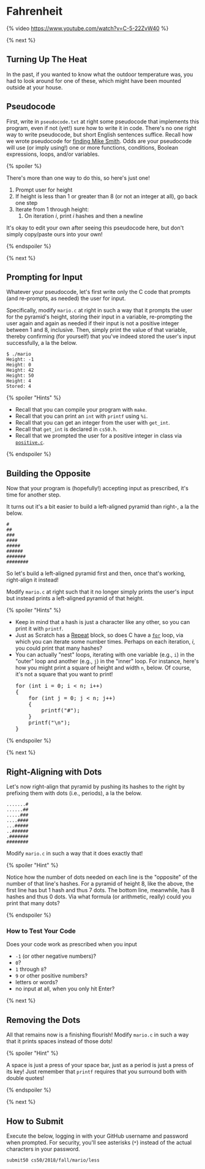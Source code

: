 # Fahrenheit

{% video https://www.youtube.com/watch?v=C-5-22ZvW40 %}

{% next %}

## Turning Up The Heat

In the past, if you wanted to know what the outdoor temperature was, you had to look around for one of these, which might have been mounted outside at your house.

## Pseudocode

First, write in `pseudocode.txt` at right some pseudocode that implements this program, even if not (yet!) sure how to write it in code. There's no one right way to write pseudocode, but short English sentences suffice. Recall how we wrote pseudocode for [finding Mike Smith](https://cdn.cs50.net/2018/fall/lectures/0/lecture0.pdf). Odds are your pseudocode will use (or imply using!) one or more functions, conditions, Boolean expressions, loops, and/or variables.

{% spoiler %}

<p>
  There's more than one way to do this, so here's just one!
</p>

<ol>
  <li>Prompt user for height</li>
  <li>If height is less than 1 or greater than 8 (or not an integer at all), go back one step</li>
  <li>
    Iterate from 1 through height:
    <ol>
      <li>On iteration <em>i</em>, print <em>i</em> hashes and then a newline</li>
    </ol>
  </li>
</ol>

<p>
  It's okay to edit your own after seeing this pseudocode here, but don't simply copy/paste ours into your own!
</p>

{% endspoiler %}

{% next %}

## Prompting for Input

Whatever your pseudocode, let's first write only the C code that prompts (and re-prompts, as needed) the user for input. 

Specifically, modify `mario.c` at right in such a way that it prompts the user for the pyramid's height, storing their input in a variable, re-prompting the user again and again as needed if their input is not a positive integer between 1 and 8, inclusive. Then, simply print the value of that variable, thereby confirming (for yourself) that you've indeed stored the user's input successfully, a la the below.

```
$ ./mario
Height: -1
Height: 0
Height: 42
Height: 50
Height: 4
Stored: 4
```

{% spoiler "Hints" %}

<ul>
  <li>Recall that you can compile your program with <code>make</code>.</li>
  <li>Recall that you can print an <code>int</code> with <code>printf</code> using <code>%i</code>.</li>
  <li>Recall that you can get an integer from the user with <code>get_int</code>.</li>
  <li>Recall that <code>get_int</code> is declared in <code>cs50.h</code>.</li>
  <li>Recall that we prompted the user for a positive integer in class via <a href="https://sandbox.cs50.io/b56865fd-c861-425f-aad7-4adcf6831139"><code>positive.c</code></a>.</li>
</ul>

{% endspoiler %}

## Building the Opposite

Now that your program is (hopefully!) accepting input as prescribed, it's time for another step.

It turns out it's a bit easier to build a left-aligned pyramid than right-, a la the below.

```
#
##
###
####
#####
######
#######
########
```

So let's build a left-aligned pyramid first and then, once that's working, right-align it instead!

Modify `mario.c` at right such that it no longer simply prints the user's input but instead prints a left-aligned pyramid of that height.

{% spoiler "Hints" %}

<ul>
  <li>Keep in mind that a hash is just a character like any other, so you can print it with <code>printf</code>.</li>
  <li>Just as Scratch has a <a href="https://cdn.cs50.net/2018/fall/lectures/0/lecture0.pdf">Repeat</a> block, so does C have a <a href="https://cdn.cs50.net/2018/fall/lectures/1/lecture1.pdf"><code>for</code></a> loop, via which you can iterate some number times. Perhaps on each iteration, <em>i</em>, you could print that many hashes?</li>
  <li>
    You can actually "nest" loops, iterating with one variable (e.g., <code>i</code>) in the "outer" loop and another (e.g., <code>j</code>) in the "inner" loop. For instance, here's how you might print a square of height and width <code>n</code>, below. Of course, it's not a square that you want to print!
<pre>
for (int i = 0; i < n; i++)
{
    for (int j = 0; j < n; j++)
    {
        printf("#");
    }
    printf("\n");
}
</pre>
  </li>
</ul>

{% endspoiler %}

{% next %}

## Right-Aligning with Dots

Let's now right-align that pyramid by pushing its hashes to the right by prefixing them with dots (i.e., periods), a la the below.

```
.......#
......##
.....###
....####
...#####
..######
.#######
########
```

Modify `mario.c` in such a way that it does exactly that!

{% spoiler "Hint" %}

Notice how the number of dots needed on each line is the "opposite" of the number of that line's hashes. For a pyramid of height 8, like the above, the first line has but 1 hash and thus 7 dots. The bottom line, meanwhile, has 8 hashes and thus 0 dots. Via what formula (or arithmetic, really) could you print that many dots?

{% endspoiler %}

### How to Test Your Code

Does your code work as prescribed when you input

* `-1` (or other negative numbers)?
* `0`?
* `1` through `8`?
* `9` or other positive numbers?
* letters or words?
* no input at all, when you only hit Enter?

{% next %}

## Removing the Dots

All that remains now is a finishing flourish! Modify `mario.c` in such a way that it prints spaces instead of those dots!

{% spoiler "Hint" %}

A space is just a press of your space bar, just as a period is just a press of its key! Just remember that `printf` requires that you surround both with double quotes!

{% endspoiler %}

{% next %}

## How to Submit

Execute the below, logging in with your GitHub username and password when prompted. For security, you'll see asterisks (`*`) instead of the actual characters in your password.

```
submit50 cs50/2018/fall/mario/less
```

